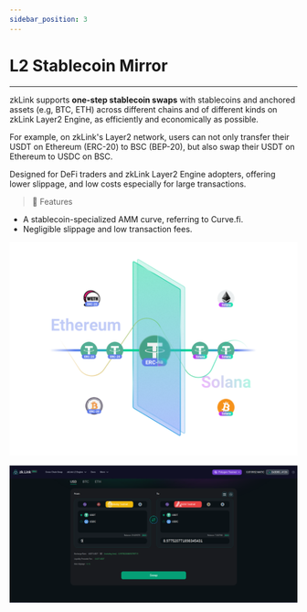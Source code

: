 ```yaml
---
sidebar_position: 3
---
```


# L2 Stablecoin Mirror

---

zkLink supports **one-step stablecoin swaps** with stablecoins and anchored assets (e.g, BTC, ETH) across different chains and of different kinds on zkLink Layer2 Engine, as efficiently and economically as possible.

For example, on zkLink's Layer2 network, users can not only transfer their USDT on Ethereum (ERC-20) to BSC (BEP-20), but also swap their USDT on Ethereum to USDC on BSC.

Designed for DeFi traders and zkLink Layer2 Engine adopters, offering lower slippage, and low costs especially for large transactions.

<div className="cancel-md-margin cancel-img">

> **🥇** <span className="highlight">Features</span>
- A stablecoin-specialized AMM curve, referring to Curve.fi.
- Negligible slippage and low transaction fees.

</div>

![zkLink Layer2 Network](../../static/img/stablecoin.png)

<!-- mirror img -->
![mirror](../../static/img/mirror-light.png)
